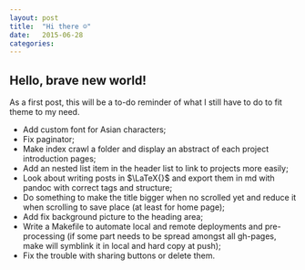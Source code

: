 ```yaml
---
layout: post
title:  "Hi there ☺"
date:   2015-06-28
categories: 
---
```


## Hello, brave new world!

As a first post, this will be a to-do reminder of what I still have to do to fit theme to my need.

 * Add custom font for Asian characters;
 * Fix paginator;
 * Make index crawl a folder and display an abstract of each project introduction pages;
 * Add an nested list item in the header list to link to projects more easily;
 * Look about writing posts in $\LaTeX{}$ and export them in md with pandoc with correct tags and structure;
 * Do something to make the title bigger when no scrolled yet and reduce it when scrolling to save place (at least for home page);
 * Add fix background picture to the heading area; 
 * Write a Makefile to automate local and remote deployments and pre-processing (if some part needs to be spread amongst all gh-pages, make will symblink it in local and hard copy at push);
 * Fix the trouble with sharing buttons or delete them.

